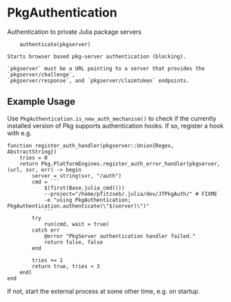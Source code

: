 # PkgAuthentication

Authentication to private Julia package servers

```
    authenticate(pkgserver)

Starts browser based pkg-server authentication (blocking).

`pkgserver` must be a URL pointing to a server that provides the `pkgserver/challenge`,
`pkgserver/response`, and `pkgserver/claimtoken` endpoints.
```

## Example Usage

Use `PkgAuthentication.is_new_auth_mechanism()` to check if the currently installed
version of Pkg supports authentication hooks. If so, register a hook with e.g.
``````
function register_auth_handler(pkgserver::Union{Regex, AbstractString})
    tries = 0
    return Pkg.PlatformEngines.register_auth_error_handler(pkgserver, (url, svr, err) -> begin
        server = string(svr, "/auth")
        cmd = ```
            $(first(Base.julia_cmd()))
            --project="/home/pfitzseb/.julia/dev/JTPkgAuth/" # FIXME
            -e "using PkgAuthentication; PkgAuthentication.authenticate(\"$(server)\")"
            ```
        try
            run(cmd, wait = true)
        catch err
            @error "PkgServer authentication handler failed."
            return false, false
        end

        tries += 1
        return true, tries < 3
    end)
end
``````

If not, start the external process at some other time, e.g. on startup.
